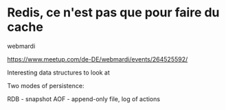 # Redis, ce n'est pas que pour faire du cache
webmardi

https://www.meetup.com/de-DE/webmardi/events/264525592/

Interesting data structures to look at

Two modes of persistence:

RDB - snapshot
AOF - append-only file, log of actions

